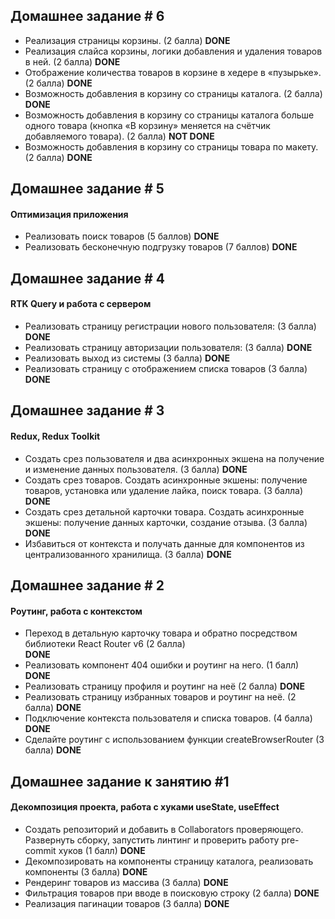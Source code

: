 ## Домашнее задание # 6

- Реализация страницы корзины. (2 балла)
  **DONE**
- Реализация слайса корзины, логики добавления и удаления товаров в ней. (2 балла)
  **DONE**
- Отображение количества товаров в корзине в хедере в «пузырьке». (2 балла)
  **DONE**
- Возможность добавления в корзину со страницы каталога. (2 балла)
  **DONE**
- Возможность добавления в корзину со страницы каталога больше одного товара
  (кнопка «В корзину» меняется на счётчик добавляемого товара). (2 балла)
  **NOT DONE**
- Возможность добавления в корзину со страницы товара по макету. (2 балла)
  **DONE**

## Домашнее задание # 5

#### Оптимизация приложения

- Реализовать поиск товаров (5 баллов)
  **DONE**
- Реализовать бесконечную подгрузку товаров (7 баллов)
  **DONE**

## Домашнее задание # 4

#### RTK Query и работа с сервером

- Реализовать страницу регистрации нового пользователя: (3 балла)
  **DONE**
- Реализовать страницу авторизации пользователя: (3 балла)
  **DONE**
- Реализовать выход из системы (3 балла)
  **DONE**
- Реализовать страницу с отображением списка товаров (3 балла)
  **DONE**

## Домашнее задание # 3

#### Redux, Redux Toolkit

- Создать срез пользователя и два асинхронных экшена на получение и
  изменение данных пользователя. (3 балла)
  **DONE**
- Создать срез товаров. Создать асинхронные экшены: получение товаров,
  установка или удаление лайка, поиск товара. (3 балла)
  **DONE**
- Создать срез детальной карточки товара. Создать асинхронные экшены:
  получение данных карточки, создание отзыва. (3 балла)
  **DONE**
- Избавиться от контекста и получать данные для компонентов из централизованного хранилища. (3 балла)
  **DONE**

## Домашнее задание # 2

#### Роутинг, работа с контекстом

- Переход в детальную карточку товара и обратно посредством библиотеки
  React Router v6 (2 балла)  
   **DONE**
- Реализовать компонент 404 ошибки и роутинг на него. (1 балл)
  **DONE**
- Реализовать страницу профиля и роутинг на неё (2 балла)
  **DONE**
- Реализовать страницу избранных товаров и роутинг на неё. (2 балла)
  **DONE**
- Подключение контекста пользователя и списка товаров. (4 балла)  
  **DONE**
- Сделайте роутинг с использованием функции createBrowserRouter (3 балла)
  **DONE**

## Домашнее задание к занятию #1

#### Декомпозиция проекта, работа с хуками useState, useEffect

- Создать репозиторий и добавить в Collaborators проверяющего. Развернуть сборку, запустить линтинг и
  проверить работу pre-commit хуков (1 балл)
  **DONE**
- Декомпозировать на компоненты страницу каталога, реализовать компоненты (3 балла)
  **DONE**
- Рендеринг товаров из массива (3 балла)
  **DONE**
- Фильтрация товаров при вводе в поисковую строку (2 балла)
  **DONE**
- Реализация пагинации товаров (3 балла)
  **DONE**
